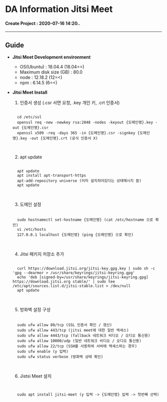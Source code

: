 # DA Information Jitsi Meet
#### Create Project : 2020-07-16 14:20..

* * *

## Guide
* **Jitsi Meet Development environment**
    + OS(Ubuntu) : 18.04.4 (18.04==)
    + Maximum disk size (GB) : 80.0
    + node : 12.18.2 (12=<)  
    + npm : 6.14.5 (6=<)

* **Jitsi Meet Install**
    1. 인증서 생성 (.csr 서면 요청, .key 개인 키, .crt 인증서)
    <pre>
    <code>
    cd /etc/ssl
    openssl req -new -newkey rsa:2048 -nodes -keyout {도메인명}.key -out {도메인명}.csr
    openssl x509 -req -days 365 -in {도메인명}.csr -signkey {도메인명}.key -out {도메인명}.crt (공식 인증서 X)
    </code>
    </pre>
    
    2. apt update
    <pre>
    <code>
    apt update  
    apt install apt-transport-https
    apt-add-repository universe (이미 설치죄어있다는 상태메시지 뜸)
    apt update
    </code>
    </pre>
    3. 도메인 설정
    <pre>
    <code>
    sudo hostnamectl set-hostname {도메인명} (cat /etc/hostname 으로 확인)
    vi /etc/hosts 
    127.0.0.1 localhost {도메인명} (ping {도메인명} 으로 확인)
    </code>
    </pre>
    4. Jitsi 패키지 저장소 추가
    <pre>
    <code>
    curl https://download.jitsi.org/jitsi-key.gpg.key | sudo sh -c 'gpg --dearmor > /usr/share/keyrings/jitsi-keyring.gpg'
    echo 'deb [signed-by=/usr/share/keyrings/jitsi-keyring.gpg] https://download.jitsi.org stable/' | sudo tee /etc/apt/sources.list.d/jitsi-stable.list > /dev/null
    apt update
    </code>
    </pre>
    5. 방화벽 설정 구성
    <pre>
    <code>
    sudo ufw allow 80/tcp (SSL 인증서 확인 / 갱신)
    sudo ufw allow 443/tcp (jitsi meet에 대한 일반 엑세스)
    sudo ufw allow 4443/tcp (fallback 네트워크 비디오 / 오디오 통신용)
    sudo ufw allow 10000/udp (일반 네트워크 비디오 / 오디오 통신용)
    sudo ufw allow 22/tcp (SSH를 사용하여 서버에 액세스하는 경우)
    sudo ufw enable (y 입력)
    sudo ufw status verbose (방화벽 상태 확인)
    </code>
    </pre>
    6. Jistsi Meet 설치
    <code>
    <pre>
    sudo apt install jitsi-meet (y 입력 -> {도메인명} 입력 -> 첫번째 선택)
    </pre>
    <code>

    


